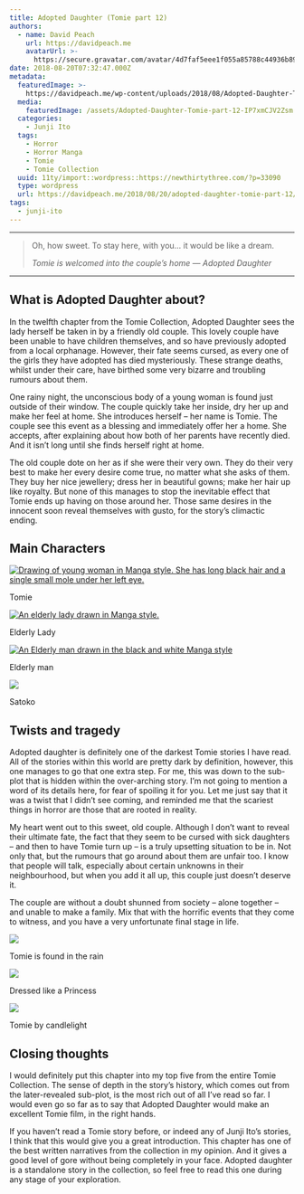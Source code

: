 ```yaml
---
title: Adopted Daughter (Tomie part 12)
authors:
  - name: David Peach
    url: https://davidpeach.me
    avatarUrl: >-
      https://secure.gravatar.com/avatar/4d7faf5eee1f055a85788c44936b8995eaab6dfb004e7854ec747ccb272e91ee?s=96&d=mm&r=g
date: 2018-08-20T07:32:47.000Z
metadata:
  featuredImage: >-
    https://davidpeach.me/wp-content/uploads/2018/08/Adopted-Daughter-Tomie-part-12-cover.jpg
  media:
    featuredImage: /assets/Adopted-Daughter-Tomie-part-12-IP7xmCJV2Zsm.jpg
  categories:
    - Junji Ito
  tags:
    - Horror
    - Horror Manga
    - Tomie
    - Tomie Collection
  uuid: 11ty/import::wordpress::https://newthirtythree.com/?p=33090
  type: wordpress
  url: https://davidpeach.me/2018/08/20/adopted-daughter-tomie-part-12/
tags:
  - junji-ito
---
```

* * *

> Oh, how sweet. To stay here, with you… it would be like a dream.
> 
> <cite>Tomie is welcomed into the couple’s home — Adopted Daughter</cite>

* * *

## What is Adopted Daughter about?

In the twelfth chapter from the Tomie Collection, Adopted Daughter sees the lady herself be taken in by a friendly old couple. This lovely couple have been unable to have children themselves, and so have previously adopted from a local orphanage. However, their fate seems cursed, as every one of the girls they have adopted has died mysteriously. These strange deaths, whilst under their care, have birthed some very bizarre and troubling rumours about them.

One rainy night, the unconscious body of a young woman is found just outside of their window. The couple quickly take her inside, dry her up and make her feel at home. She introduces herself – her name is Tomie. The couple see this event as a blessing and immediately offer her a home. She accepts, after explaining about how both of her parents have recently died. And it isn’t long until she finds herself right at home.

The old couple dote on her as if she were their very own. They do their very best to make her every desire come true, no matter what she asks of them. They buy her nice jewellery; dress her in beautiful gowns; make her hair up like royalty. But none of this manages to stop the inevitable effect that Tomie ends up having on those around her. Those same desires in the innocent soon reveal themselves with gusto, for the story’s climactic ending.

## Main Characters

[![Drawing of young woman in Manga style. She has long black hair and a single small mole under her left eye.](/assets/Tomie-5-150x150-ope1k0euqpx3.jpg)](/assets/Tomie-5-150x150-ope1k0euqpx3.jpg)

Tomie

[![An elderly lady drawn in Manga style.](/assets/Elderly-Lady-150x150-d3IcSm3AFB1E.jpg)](/assets/Elderly-Lady-150x150-d3IcSm3AFB1E.jpg)

Elderly Lady

[![An Elderly man drawn in the black and white Manga style](/assets/Elderly-man-150x150-FmtcgcGIVMtj.jpg)](/assets/Elderly-man-150x150-FmtcgcGIVMtj.jpg)

Elderly man

[![](/assets/Satoko-300x300-UNL3Ok4uPvm2.jpg)](/assets/Satoko-300x300-UNL3Ok4uPvm2.jpg)

Satoko

## Twists and tragedy

Adopted daughter is definitely one of the darkest Tomie stories I have read. All of the stories within this world are pretty dark by definition, however, this one manages to go that one extra step. For me, this was down to the sub-plot that is hidden within the over-arching story. I’m not going to mention a word of its details here, for fear of spoiling it for you. Let me just say that it was a twist that I didn’t see coming, and reminded me that the scariest things in horror are those that are rooted in reality.

My heart went out to this sweet, old couple. Although I don’t want to reveal their ultimate fate, the fact that they seem to be cursed with sick daughters – and then to have Tomie turn up – is a truly upsetting situation to be in. Not only that, but the rumours that go around about them are unfair too. I know that people will talk, especially about certain unknowns in their neighbourhood, but when you add it all up, this couple just doesn’t deserve it.

The couple are without a doubt shunned from society – alone together – and unable to make a family. Mix that with the horrific events that they come to witness, and you have a very unfortunate final stage in life.

[![](/assets/Tomie-is-found-in-the-rain-416-m9waNWz9XG3M.jpg)](/assets/Tomie-is-found-in-the-rain-416-m9waNWz9XG3M.jpg)

Tomie is found in the rain

[![](/assets/Dressed-like-a-Princess-448x60-9LDf2tpHuuo1.jpg)](/assets/Dressed-like-a-Princess-448x60-9LDf2tpHuuo1.jpg)

Dressed like a Princess

[![](/assets/Tomie-by-candlelight-670x1024-UICdPwh89H9U.jpg)](/assets/Tomie-by-candlelight-670x1024-UICdPwh89H9U.jpg)

Tomie by candlelight

## Closing thoughts

I would definitely put this chapter into my top five from the entire Tomie Collection. The sense of depth in the story’s history, which comes out from the later-revealed sub-plot, is the most rich out of all I’ve read so far. I would even go so far as to say that Adopted Daughter would make an excellent Tomie film, in the right hands.

If you haven’t read a Tomie story before, or indeed any of Junji Ito’s stories, I think that this would give you a great introduction. This chapter has one of the best written narratives from the collection in my opinion. And it gives a good level of gore without being completely in your face. Adopted daughter is a standalone story in the collection, so feel free to read this one during any stage of your exploration.